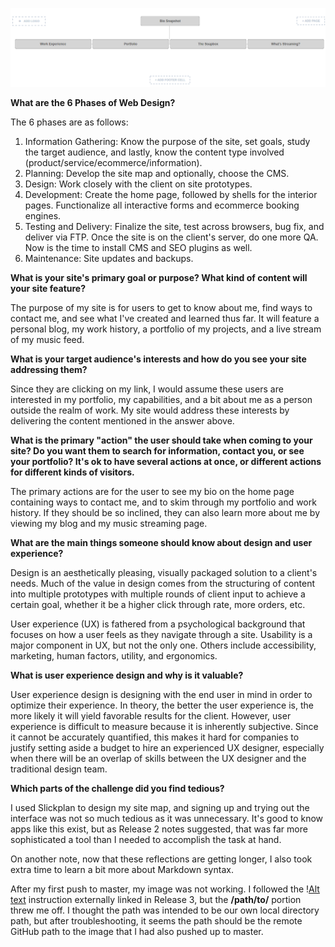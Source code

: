 ![Site Map Draft](imgs/site-map.png)

<b>What are the 6 Phases of Web Design?</b>  

The 6 phases are as follows:  

1.  Information Gathering: Know the purpose of the site, set goals, study the target audience, and lastly, know the content type involved (product/service/ecommerce/information).
2.  Planning: Develop the site map and optionally, choose the CMS.
3.  Design: Work closely with the client on site prototypes.
4.  Development: Create the home page, followed by shells for the interior pages. Functionalize all interactive forms and ecommerce booking engines. 
5.  Testing and Delivery: Finalize the site, test across browsers, bug fix, and deliver via FTP. Once the site is on the client's server, do one more QA. Now is the time to install CMS and SEO plugins as well.
6.  Maintenance: Site updates and backups.

<b>What is your site's primary goal or purpose?
What kind of content will your site feature?</b>  

The purpose of my site is for users to get to know about me, find ways to contact me, and see what I've created and learned thus far. It will feature a personal blog, my work history, a portfolio of my projects, and a live stream of my music feed.

<b>What is your target audience's interests and how do you see your site addressing them?</b>  

Since they are clicking on my link, I would assume these users are interested in my portfolio, my capabilities, and a bit about me as a person outside the realm of work. My site would address these interests by delivering the content mentioned in the answer above.

<b>What is the primary "action" the user should take when coming to your site? Do you want them to search for information, contact you, or see your portfolio? It's ok to have several actions at once, or different actions for different kinds of visitors.</b>  

The primary actions are for the user to see my bio on the home page containing ways to contact me, and to skim through my portfolio and work history. If they should be so inclined, they can also learn more about me by viewing my blog and my music streaming page.

<b>What are the main things someone should know about design and user experience?</b>  

Design is an aesthetically pleasing, visually packaged solution to a client's needs. Much of the value in design comes from the structuring of content into multiple prototypes with multiple rounds of client input to achieve a certain goal, whether it be a higher click through rate, more orders, etc.  

User experience (UX) is fathered from a psychological background that focuses on how a user feels as they navigate through a site. Usability is a major component in UX, but not the only one. Others include accessibility, marketing, human factors, utility, and ergonomics.

<b>What is user experience design and why is it valuable?</b>  

User experience design is designing with the end user in mind in order to optimize their experience. In theory, the better the user experience is, the more likely it will yield favorable results for the client. However, user experience is difficult to measure because it is inherently subjective. Since it cannot be accurately quantified, this makes it hard for companies to justify setting aside a budget to hire an experienced UX designer, especially when there will be an overlap of skills between the UX designer and the traditional design team.

<b>Which parts of the challenge did you find tedious?</b>  

I used Slickplan to design my site map, and signing up and trying out the interface was not so much tedious as it was unnecessary. It's good to know apps like this exist, but as Release 2 notes suggested, that was far more sophisticated a tool than I needed to accomplish the task at hand.  

On another note, now that these reflections are getting longer, I also took extra time to learn a bit more about Markdown syntax. 

After my first push to master, my image was not working. I followed the \![Alt text](/path/to/img.jpg) instruction externally linked in Release 3, but the <b>/path/to/</b> portion threw me off. I thought the path was intended to be our own local directory path, but after troubleshooting, it seems the path should be the remote GitHub path to the image that I had also pushed up to master.
